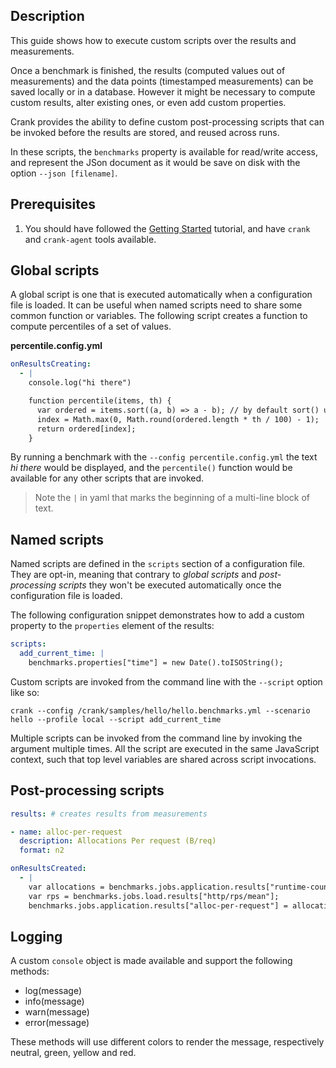 ## Description

This guide shows how to execute custom scripts over the results and measurements.

Once a benchmark is finished, the results (computed values out of measurements) and the data points (timestamped measurements) can be saved locally or in a database. However it might be necessary to compute custom results, alter existing ones, or even add custom properties.

Crank provides the ability to define custom post-processing scripts that can be invoked before the results are stored, and reused across runs.

In these scripts, the `benchmarks` property is available for read/write access, and represent the JSon document as it would be save on disk with the option `--json [filename]`.

## Prerequisites

1. You should have followed the [Getting Started](getting_started.md) tutorial, and have `crank` and `crank-agent` tools available.


## Global scripts

A global script is one that is executed automatically when a configuration file is loaded. It can be useful when named scripts need to share some common function or variables.
The following script creates a function to compute percentiles of a set of values.

__percentile.config.yml__

```yml
onResultsCreating:
  - |
    console.log("hi there")

    function percentile(items, th) {
      var ordered = items.sort((a, b) => a - b); // by default sort() uses ordinal comparison
      index = Math.max(0, Math.round(ordered.length * th / 100) - 1);
      return ordered[index];
    }
```

By running a benchmark with the `--config percentile.config.yml` the text _hi there_ would be displayed, and the `percentile()` function would be available for any other scripts that are invoked.

> Note the `|` in yaml that marks the beginning of a multi-line block of text.

## Named scripts

Named scripts are defined in the `scripts` section of a configuration file. They are opt-in, meaning that contrary to _global scripts_ and _post-processing scripts_ they won't be executed
automatically once the configuration file is loaded.

The following configuration snippet demonstrates how to add a custom property to the `properties` element of the results:

```yml
scripts:
  add_current_time: |
    benchmarks.properties["time"] = new Date().toISOString();
```

Custom scripts are invoked from the command line with the `--script` option like so:

```
crank --config /crank/samples/hello/hello.benchmarks.yml --scenario hello --profile local --script add_current_time
```

Multiple scripts can be invoked from the command line by invoking the argument multiple times.
All the script are executed in the same JavaScript context, such that top level variables are shared across script invocations.

## Post-processing scripts

```yml
results: # creates results from measurements

- name: alloc-per-request
  description: Allocations Per request (B/req)
  format: n2

onResultsCreated:
  - |
    var allocations = benchmarks.jobs.application.results["runtime-counter/alloc-rate"]
    var rps = benchmarks.jobs.load.results["http/rps/mean"];
    benchmarks.jobs.application.results["alloc-per-request"] = allocations / rps;
```

## Logging

A custom `console` object is made available and support the following methods:

- log(message)
- info(message)
- warn(message)
- error(message)

These methods will use different colors to render the message, respectively neutral, green, yellow and red.
